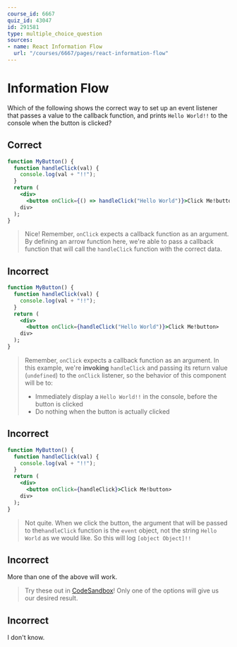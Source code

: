```yaml
---
course_id: 6667
quiz_id: 43047
id: 291581
type: multiple_choice_question
sources:
- name: React Information Flow
  url: "/courses/6667/pages/react-information-flow"
---
```


# Information Flow

Which of the following shows the correct way to set up an event listener that
passes a value to the callback function, and prints `Hello World!!` to the
console when the button is clicked?

## Correct

```jsx
function MyButton() {
  function handleClick(val) {
    console.log(val + "!!");
  }
  return (
    <div>
      <button onClick={() => handleClick("Hello World")}>Click Me!button>
    div>
  );
}
```

> Nice! Remember, `onClick` expects a callback function as an argument. By
> defining an arrow function here, we're able to pass a callback function that
> will call the `handleClick` function with the correct data.

## Incorrect

```jsx
function MyButton() {
  function handleClick(val) {
    console.log(val + "!!");
  }
  return (
    <div>
      <button onClick={handleClick("Hello World")}>Click Me!button>
    div>
  );
}
```

> Remember, `onClick` expects a callback function as an argument. In this example,
> we're **invoking** `handleClick` and passing its return value (`undefined`) to
> the `onClick` listener, so the behavior of this component will be to:
> 
> - Immediately display a `Hello World!!` in the console, before the button is clicked
> - Do nothing when the button is actually clicked

## Incorrect

```jsx
function MyButton() {
  function handleClick(val) {
    console.log(val + "!!");
  }
  return (
    <div>
      <button onClick={handleClick}>Click Me!button>
    div>
  );
}
```

> Not quite. When we click the button, the argument that will be passed to
> the`handleClick` function is the `event` object, not the string `Hello World` as
> we would like. So this will log `[object Object]!!`

## Incorrect

More than one of the above will work.

> Try these out in [CodeSandbox](https://codesandbox.io/s/react-new)! Only one of
> the options will give us our desired result.

## Incorrect

I don't know.
